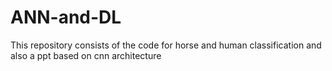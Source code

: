 # ANN-and-DL
This repository consists of the code for horse and human classification and also a ppt based on cnn architecture

